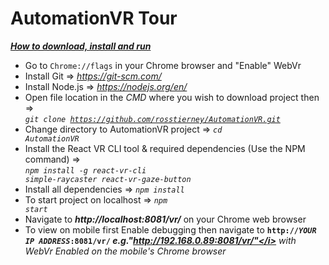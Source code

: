 # AutomationVR Tour

<b><i><u>How to download, install and run</u></i></b> 
* Go to <code>Chrome://flags</code> in your Chrome browser and "Enable" WebVr
* Install Git => <i>https://git-scm.com/</i>
* Install Node.js => <i>https://nodejs.org/en/</i>
* Open file location in the <i>CMD</i> where you wish to download project then =><br><code><i>git clone https://github.com/rosstierney/AutomationVR.git</i></code>
* Change directory to AutomationVR project => <code><i>cd AutomationVR</i></code>
* Install the React VR CLI tool & required dependencies (Use the NPM command) => 
          <br><code><i>npm install -g react-vr-cli simple-raycaster react-vr-gaze-button</i></code>
* Install all dependencies => <code><i>npm install</i></code>
* To start project on localhost => <code><i>npm start</i></code>
* Navigate to <b><i>http://localhost:8081/vr/</i></b> on your Chrome web browser
* To view on mobile first Enable debugging then navigate to <code><b>http://<i>YOUR IP ADDRESS</i>:8081/vr/</code><i>     e.g."http://192.168.0.89:8081/vr/"</i></b> with WebVr Enabled on the mobile's Chrome browser
